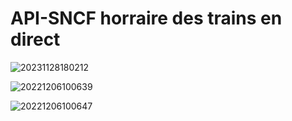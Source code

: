 # API-SNCF horraire des trains en direct




![20231128180212](https://github.com/GuillaumeSere/api-sncf/assets/75996200/61941127-d658-4ac1-869f-cb6031948be9)



![20221206100639](https://user-images.githubusercontent.com/75996200/205868247-85800bcf-eda4-4999-97ff-ff556e1b4ff2.png)

![20221206100647](https://user-images.githubusercontent.com/75996200/205868254-b5b375f4-e33f-4dcf-af9a-9ebd16335c9e.png)

